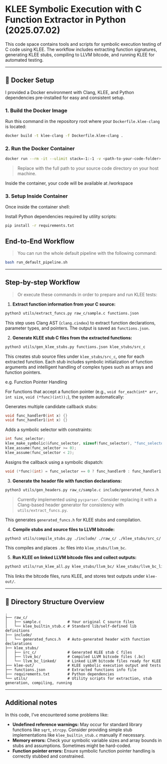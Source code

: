 # KLEE Symbolic Execution with C Function Extractor in Python (2025.07.02)
This code space contains tools and scripts for symbolic execution testing of C code using KLEE. The workflow includes extracting function signatures, generating KLEE stubs, compiling to LLVM bitcode, and running KLEE for automated testing.

---

## 🐳 Docker Setup

I provided a Docker environment with Clang, KLEE, and Python dependencies pre-installed for easy and consistent setup.

### 1. Build the Docker Image

Run this command in the repository root where your `Dockerfile.klee-clang` is located:

```bash
docker build -t klee-clang -f Dockerfile.klee-clang .
```

### 2. Run the Docker Container

```bash
docker run --rm -it --ulimit stack=-1:-1 -v <path-to-your-code-folder>:/workspace klee-clang bash
```

>Replace <path-to-your-code-folder> with the full path to your source code directory on your host machine.

Inside the container, your code will be available at /workspace

### 3. Setup Inside Container
Once inside the container shell:

Install Python dependencies required by utility scripts:

```bash
pip install -r requirements.txt
```
## End-to-End Workflow
>You can run the whole default pipeline with the following command:

```bash
bash run_default_pipeline.sh 
```
---

## Step-by-step Workflow

>Or execute these commands in order to prepare and run KLEE tests:

1. **Extract function information from your C source:**

```bash
python3 utils/extract_funcs.py raw_c/sample.c functions.json
```

This step uses Clang AST (`clang.cindex`) to extract function declarations, parameter types, and pointers. The output is saved as `functions.json`.

2. **Generate KLEE stub C files from the extracted functions:**

```bash
python3 utils/gen_klee_stubs.py functions.json klee_stubs/src_c
```

This creates stub source files under `klee_stubs/src_c`, one for each extracted function. Each stub includes symbolic initialization of function arguments and intelligent handling of complex types such as arrays and function pointers.

e.g. Function Pointer Handling

For functions that accept a function pointer (e.g., `void for_each(int* arr, int size`, `void (*func)(int));`), the system automatically:

Generates multiple candidate callback stubs:

```c
void func_handler0(int x) {}
void func_handler1(int x) {}
```

Adds a symbolic selector with constraints:

```c
int func_selector;
klee_make_symbolic(&func_selector, sizeof(func_selector), "func_selector");
klee_assume(func_selector >= 0);
klee_assume(func_selector < 2);
```

Assigns the callback using a symbolic dispatch:

```c
void (*func)(int) = func_selector == 0 ? func_handler0 : func_handler1;
```

3. **Generate the header file with function declarations:**

```bash
python3 utils/gen_headers.py raw_c/sample.c include/generated_funcs.h
```

>Currently implemented using `pycparser`. Consider replacing it with a Clang-based header generator for consistency with `utils/extract_funcs.py`.

This generates `generated_funcs.h` for KLEE stubs and compilation.

4. **Compile stubs and source files to LLVM bitcode:**

```bash
python3 utils/compile_stubs.py ./include/ ./raw_c/ ./klee_stubs/src_c/ ./klee_stubs/llvm_bc
```

This compiles and places `.bc` files into `klee_stubs/llvm_bc`.

5. **Run KLEE on linked LLVM bitcode files and collect outputs:**

```bash
python3 utils/run_klee_all.py klee_stubs/llvm_bc/ klee_stubs/llvm_bc_linked/ klee-out/
```

This links the bitcode files, runs KLEE, and stores test outputs under `klee-out/`.

---

## 📁 Directory Structure Overview

```
.
├── raw_c/
│   ├── sample.c            # Your original C source files
│   └── klee_builtin_stub.c # Standard lib/self-defined lib definitions
├── include/
│   └── generated_funcs.h   # Auto-generated header with function declarations
├── klee_stubs/
│   ├── src_c/              # Generated KLEE stub C files
│   ├── llvm_bc/            # Compiled LLVM bitcode files (.bc)
│   └── llvm_bc_linked/     # Linked LLVM bitcode files ready for KLEE
├── klee-out/               # KLEE symbolic execution output and tests
├── functions.json          # Extracted functions info file
├── requirements.txt        # Python dependencies
└── utils/                  # Utility scripts for extraction, stub generation, compiling, running
```

---

## Additional notes

In this code, I've encountered some problems like:

* **Undefined reference warnings:** May occur for standard library functions like `sqrt`, `strcpy`. Consider providing simple stub implementations like `klee_builtin_stub.c` manually if necessary.
* **Memory errors:** Check your symbolic variable sizes and array bounds in stubs and assumptions. Sometimes might be hard-coded.
* **Function pointer errors:** Ensure symbolic function pointer handling is correctly stubbed and constrained.
